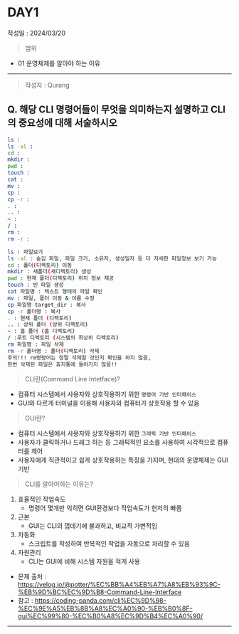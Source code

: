 # DAY1
작성일 : 2024/03/20

> 범위
- 01 운영체제를 알아야 하는 이유

---
> 작성자 : Qurang
## Q. 해당 CLI 명령어들이 무엇을 의미하는지 설명하고 CLI의 중요성에 대해 서술하시오

```bash
ls :
ls -al :
cd : 
mkdir : 
pwd : 
touch : 
cat :
mv : 
cp :
cp -r :
. :
.. :
~ :
/ :
rm :
rm -r :
```



```bash
ls : 파일보기 
ls -al : 숨김 파일, 파일 크기, 소유자, 생성일자 등 더 자세한 파일정보 보기 가능
cd : 폴더(디렉토리) 이동
mkdir : 새폴더(새디렉토리) 생성
pwd : 현재 폴더(디렉토리) 위치 정보 제공
touch : 빈 파일 생성
cat 파일명 : 텍스트 형태의 파일 확인
mv : 파일, 폴더 이동 & 이름 수정
cp 파일명 target_dir : 복사
cp -r 폴더명 : 복사
. : 현재 폴더 (디렉토리)
.. : 상위 폴더 (상위 디렉토리)
~ : 홈 폴더 (홈 디렉토리)
/ :루트 디렉토리 (시스템의 최상위 디렉토리)
rm 파일명 : 파일 삭제
rm -r 폴더명 : 폴더(디렉토리) 삭제
주의!!! rm명령어는 정말 삭제할 것인지 확인을 하지 않음,
한번 삭제된 파일은 휴지통에 들어가지 않음!!
```

> CLI란(Command Line Intetface)?
- 컴퓨터 시스템에서 사용자와 상호작용하기 위한 `명령어 기반 인터페이스`
- GUI와 다르게 터미널을 이용해 사용자와 컴퓨터가 상호작용 할 수 있음

> GUI란?
- 컴퓨터 시스템에서 사용자와 상호작용하기 위한 `그래픽 기반 인터페이스`
- 사용자가 클릭하거나 드래그 하는 등 그래픽적인 요소를 사용하여 시각적으로 컴퓨터를 제어
- 사용자에게 직관적이고 쉽게 상호작용하는 특징을 가지며, 현대의 운영체제는 GUI기반

> CLI를 알아야하는 이유는?
1. 효율적인 작업속도
    - 명령어 몇개만 익히면 GUI환경보다 작업속도가 현저히 빠름
2. 근본
    - GUI는 CLI의 껍데기에 불과하고, 비교적 가변적임 
3. 자동화
    - 스크립트를 작성하여 반복적인 작업을 자동으로 처리할 수 있음
4. 자원관리
    - CLI는 GUI에 비해 시스템 자원을 적게 사용

    

- 문제 출처 : https://velog.io/@potter/%EC%BB%A4%EB%A7%A8%EB%93%9C-%EB%9D%BC%EC%9D%B8-Command-Line-Interface
- 참고 : https://coding-panda.com/cli%EC%9D%98-%EC%9E%A5%EB%8B%A8%EC%A0%90-%EB%B0%8F-gui%EC%99%80-%EC%B0%A8%EC%9D%B4%EC%A0%90/
---